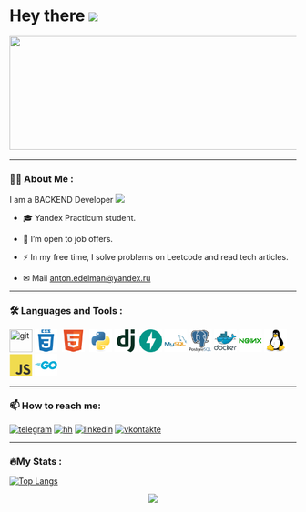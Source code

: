 <div>
  <h1>
    Hey there
    <img src="https://media.giphy.com/media/hvRJCLFzcasrR4ia7z/giphy.gif" width="30px"/>
   </h1> 
  <img src="https://media.giphy.com/media/qEqiI3Oq7vBkoE236M/giphy.gif" width="1000" height="200"/>
</div>

---

### :woman_technologist: About Me :
I am a BACKEND Developer <img src="https://media.giphy.com/media/WUlplcMpOCEmTGBtBW/giphy.gif" width="30"> 
- 🎓 Yandex Practicum student.

- :telescope: I’m open to job offers.

- :zap: In my free time, I solve problems on Leetcode and read tech articles.

- ✉  Mail  anton.edelman@yandex.ru

---

### :hammer_and_wrench: Languages and Tools :
<div>
  <img src="https://www.vectorlogo.zone/logos/git-scm/git-scm-icon.svg" title="git" width="40" height="40"/>
  <img src="https://github.com/devicons/devicon/blob/master/icons/css3/css3-plain-wordmark.svg"  title="CSS3" alt="CSS" width="40" height="40"/>&nbsp;
  <img src="https://github.com/devicons/devicon/blob/master/icons/html5/html5-original.svg" title="HTML5" alt="HTML" width="40" height="40"/>&nbsp;
  <img src="https://raw.githubusercontent.com/devicons/devicon/master/icons/python/python-original.svg" title="python" width="40" height="40"/>
  <img src="https://github.com/devicons/devicon/blob/master/icons/django/django-plain.svg" title="django" width="40" height="40"/>
  <img src="https://raw.githubusercontent.com/devicons/devicon/master/icons/fastapi/fastapi-original.svg" title="fastapi" width="40" height="40"/>
  <img src="https://raw.githubusercontent.com/devicons/devicon/1119b9f84c0290e0f0b38982099a2bd027a48bf1/icons/mysql/mysql-original-wordmark.svg" title="mysql" width="40" height="40"/>
  <img src="https://raw.githubusercontent.com/devicons/devicon/master/icons/postgresql/postgresql-original-wordmark.svg" title="postgresql" width="40" height="40"/>
  <img src="https://raw.githubusercontent.com/devicons/devicon/1119b9f84c0290e0f0b38982099a2bd027a48bf1/icons/docker/docker-original-wordmark.svg" title="docker" width="40" height="40"/>
  <img src="https://github.com/devicons/devicon/blob/master/icons/nginx/nginx-original.svg" title="nginx" width="40" height="40"/>
  <img src="https://raw.githubusercontent.com/devicons/devicon/master/icons/linux/linux-original.svg" title="linux" width="40" height="40"/>
  <img src="https://raw.githubusercontent.com/devicons/devicon/master/icons/javascript/javascript-original.svg" title="javascript" width="40" height="40"/>
  <img src="https://raw.githubusercontent.com/devicons/devicon/1119b9f84c0290e0f0b38982099a2bd027a48bf1/icons/go/go-original-wordmark.svg" title="go" width="40" height="40"/>
</div>

---

### 📫 How to reach me:

[<img src='https://user-images.githubusercontent.com/112638163/233418558-2b93b171-35a3-4dab-841a-1806b8106cac.png' alt='telegram' height='40'>](https://t.me/AntonEdelman)
[<img src='https://user-images.githubusercontent.com/112638163/233420825-80395188-f26e-4712-8b09-31ef644e4fdb.png' alt='hh' height='40'>](https://murom.hh.ru/resume/46088546ff05c02cf10039ed1f72555766334c)
[<img src='https://user-images.githubusercontent.com/112638163/233419558-d220e841-2cc7-420b-a1a0-e9b9b645eca8.png' alt='linkedin' height='40'>](https://www.linkedin.com/in/antonedelman/)
[<img src='https://upload.wikimedia.org/wikipedia/commons/thumb/f/f3/VK_Compact_Logo_%282021-present%29.svg/48px-VK_Compact_Logo_%282021-present%29.svg.png' alt='vkontakte' height='40'>](https://vk.com/anton.edelman)

---

### 🔥My Stats :

[![Top Langs](https://github-readme-stats.vercel.app/api/top-langs/?username=arigatosha&layout=compact&theme=dracula)](https://github.com/anuraghazra/github-readme-stats)

<div align="center">
  <img src="https://media.giphy.com/media/M9gbBd9nbDrOTu1Mqx/giphy.gif" width="100"/>
</div>
<div align="center">
  <img src="https://komarev.com/ghpvc/?username=arigatosha&style=flat-square&color=blue" alt=""/>
</div>
